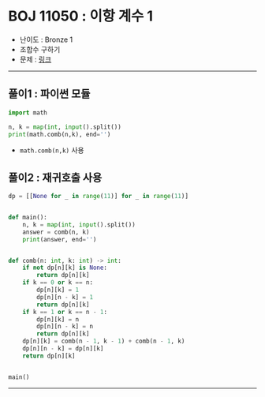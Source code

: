 # BOJ 11050 : 이항 계수 1
- 난이도 : Bronze 1
- 조합수 구하기
- 문제 : [링크](https://www.acmicpc.net/problem/11050)

---  

## 풀이1 : 파이썬 모듈
```python
import math

n, k = map(int, input().split())
print(math.comb(n,k), end='')
```
- `math.comb(n,k)` 사용

## 풀이2 : 재귀호출 사용
```python
dp = [[None for _ in range(11)] for _ in range(11)]


def main():
    n, k = map(int, input().split())
    answer = comb(n, k)
    print(answer, end='')


def comb(n: int, k: int) -> int:
    if not dp[n][k] is None:
        return dp[n][k]
    if k == 0 or k == n:
        dp[n][k] = 1
        dp[n][n - k] = 1
        return dp[n][k]
    if k == 1 or k == n - 1:
        dp[n][k] = n
        dp[n][n - k] = n
        return dp[n][k]
    dp[n][k] = comb(n - 1, k - 1) + comb(n - 1, k)
    dp[n][n - k] = dp[n][k]
    return dp[n][k]


main()
```

---
